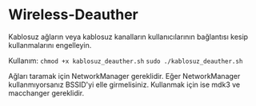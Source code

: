 # Wireless-Deauther
Kablosuz ağların veya kablosuz kanalların kullanıcılarının bağlantısı kesip kullanmalarını engelleyin.

Kullanım:
`chmod +x kablosuz_deauther.sh`
`sudo ./kablosuz_deauther.sh`

Ağları taramak için NetworkManager gereklidir. Eğer NetworkManager kullanmıyorsanız BSSID'yi elle girmelisiniz.
Kullanmak için ise mdk3 ve macchanger gereklidir.

